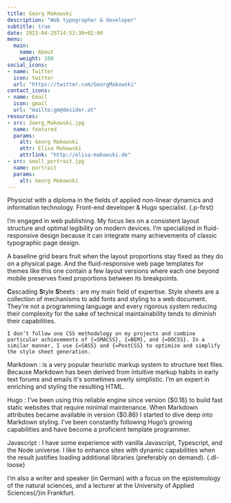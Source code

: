 ```yaml
---
title: Georg Makowski
description: "Web typographer & developer"
subtitle: true
date: 2023-04-25T14:53:30+02:00
menu:
  main:
    name: About
    weight: 100
social_icons:
- name: Twitter
  icon: twitter
  url: "https://twitter.com/GeorgMakowski"
contact_icons:
- name: Email
  icon: gmail
  url: "mailto:gm@desider.at"
resources:
- src: Joerg_Makowski.jpg
  name: featured
  params:
    alt: Georg Makowski
    attr: Elisa Makowski
    attrlink: "http://elisa-makowski.de"
- src: small_portrait.jpg
  name: portrait
  params:
    alt: Georg Makowski
---
```


Physicist with a diploma in the fields of applied non-linear dynamics and information technology. Front-end developer & Hugo specialist.
{.p-first}
<!--more-->

I’m engaged in web publishing. My focus lies on a consistent layout structure and optimal legibility on modern devices. I’m specialized in fluid-responsive design because it can integrate many achievements of classic typographic page design.

A baseline grid bears fruit when the layout proportions stay fixed as they do on a physical page. And the fluid-responsive web page templates for themes like this one contain a few layout versions where each one beyond mobile preserves fixed proportions between its breakpoints.

**C**ascading **S**tyle **S**heets
: are my main field of expertise. Style sheets are a collection of mechanisms to add fonts and styling to a web document. They’re not a programming language and every rigorous system reducing their complexity for the sake of technical maintainability tends to diminish their capabilities.

    I don’t follow one CSS methodology on my projects and combine particular achievements of {=SMACSS}, {=BEM}, and {=OOCSS}. In a similar manner, I use {=SASS} and {=PostCSS} to optimize and simplify the style sheet generation.

Markdown
: is a very popular heuristic markup system to structure text files. Because Markdown has been derived from intuitive markup habits in early text forums and emails it's sometimes overly simplistic. I’m an expert in enriching and styling the resulting HTML.

Hugo
: I’ve been using this reliable engine since version {$0.18} to build fast static websites that require minimal maintenance. When Markdown attributes became available in version {$0.86} I started to dive deep into Markdown styling. I’ve been constantly following Hugo’s growing capabilities and have become a proficient template programmer.

Javascript
: I have some experience with vanilla Javascript, Typescript, and the Node universe. I like to enhance sites with dynamic capabilities when the result justifies loading additional libraries (preferably on demand).
{.dl-loose}

I’m also a writer and speaker (in German) with a focus on the epistemology of the natural sciences, and a lecturer at the University of Applied Sciences{/}in Frankfurt.
